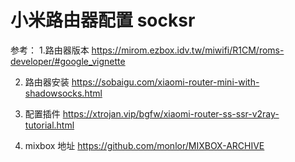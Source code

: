 # 小米路由器配置 socksr






参考：
1.路由器版本
https://mirom.ezbox.idv.tw/miwifi/R1CM/roms-developer/#google_vignette


2. 路由器安装
https://sobaigu.com/xiaomi-router-mini-with-shadowsocks.html



3. 配置插件
https://xtrojan.vip/bgfw/xiaomi-router-ss-ssr-v2ray-tutorial.html



4. mixbox 地址
https://github.com/monlor/MIXBOX-ARCHIVE
